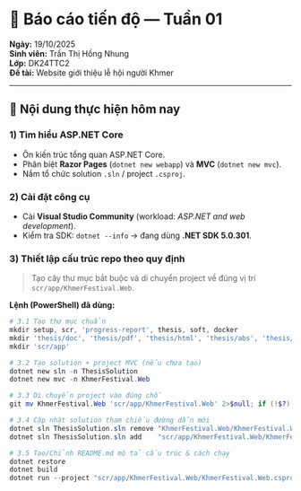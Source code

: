 ﻿# 📅 Báo cáo tiến độ — Tuần 01
**Ngày:** 19/10/2025  
**Sinh viên:** Trần Thị Hồng Nhung  
**Lớp:** DK24TTC2  
**Đề tài:** Website giới thiệu lễ hội người Khmer

---

## 📝 Nội dung thực hiện hôm nay

### 1) Tìm hiểu ASP.NET Core
- Ôn kiến trúc tổng quan ASP.NET Core.
- Phân biệt **Razor Pages** (`dotnet new webapp`) và **MVC** (`dotnet new mvc`).
- Nắm tổ chức solution `.sln` / project `.csproj`.

### 2) Cài đặt công cụ
- Cài **Visual Studio Community** (workload: *ASP.NET and web development*).
- Kiểm tra SDK: `dotnet --info` → đang dùng **.NET SDK 5.0.301**.

### 3) Thiết lập **cấu trúc repo** theo quy định
> Tạo cây thư mục bắt buộc và di chuyển project về đúng vị trí `scr/app/KhmerFestival.Web`.

**Lệnh (PowerShell) đã dùng:**
```powershell
# 3.1 Tạo thư mục chuẩn
mkdir setup, scr, 'progress-report', thesis, soft, docker
mkdir 'thesis/doc', 'thesis/pdf', 'thesis/html', 'thesis/abs', 'thesis/refs'
mkdir 'scr/app'

# 3.2 Tạo solution + project MVC (nếu chưa tạo)
dotnet new sln -n ThesisSolution
dotnet new mvc -n KhmerFestival.Web

# 3.3 Di chuyển project vào đúng chỗ
git mv KhmerFestival.Web 'scr/app/KhmerFestival.Web' 2>$null; if (!$?) { mv KhmerFestival.Web 'scr/app/KhmerFestival.Web' }

# 3.4 Cập nhật solution tham chiếu đường dẫn mới
dotnet sln ThesisSolution.sln remove "KhmerFestival.Web/KhmerFestival.Web.csproj" 2>$null
dotnet sln ThesisSolution.sln add    "scr/app/KhmerFestival.Web/KhmerFestival.Web.csproj"

# 3.5 Tạo/Chỉnh README.md mô tả cấu trúc & cách chạy
dotnet restore
dotnet build
dotnet run --project "scr/app/KhmerFestival.Web/KhmerFestival.Web.csproj" 